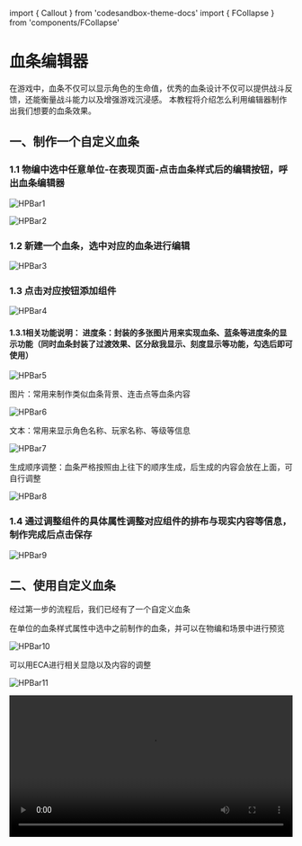 import { Callout } from 'codesandbox-theme-docs'
import { FCollapse } from 'components/FCollapse'

# 血条编辑器
在游戏中，血条不仅可以显示角色的生命值，优秀的血条设计不仅可以提供战斗反馈，还能衡量战斗能力以及增强游戏沉浸感。
本教程将介绍怎么利用编辑器制作出我们想要的血条效果。

## 一、制作一个自定义血条

### 1.1 物编中选中任意单位-在表现页面-点击血条样式后的编辑按钮，呼出血条编辑器

![HPBar1](./pic/HPBar1.png)

![HPBar2](./pic/HPBar2.png)

### 1.2 新建一个血条，选中对应的血条进行编辑


![HPBar3](./pic/HPBar3.png)

### 1.3 点击对应按钮添加组件


![HPBar4](./pic/HPBar4.png)

#### 1.3.1相关功能说明： 进度条：封装的多张图片用来实现血条、蓝条等进度条的显示功能（同时血条封装了过渡效果、区分敌我显示、刻度显示等功能，勾选后即可使用）


![HPBar5](./pic/HPBar5.png)

图片：常用来制作类似血条背景、连击点等血条内容 


![HPBar6](./pic/HPBar6.png)

文本：常用来显示角色名称、玩家名称、等级等信息


![HPBar7](./pic/HPBar7.png)

生成顺序调整：血条严格按照由上往下的顺序生成，后生成的内容会放在上面，可自行调整 


![HPBar8](./pic/HPBar8.png)

### 1.4 通过调整组件的具体属性调整对应组件的排布与现实内容等信息，制作完成后点击保存


![HPBar9](./pic/HPBar9.png)

## 二、使用自定义血条

经过第一步的流程后，我们已经有了一个自定义血条

在单位的血条样式属性中选中之前制作的血条，并可以在物编和场景中进行预览


![HPBar10](./pic/HPBar10.png)

可以用ECA进行相关显隐以及内容的调整


![HPBar11](./pic/HPBar11.png)

<video width="100%" controls>
  <source src="http://up5.nosdn.127.net/0/doc/HPBar.mp4" type="video/mp4" />
  Your browser does not support the video tag.
</video>